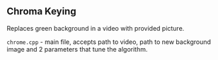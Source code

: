 ## Chroma Keying

Replaces green background in a video with provided picture. 

`chrome.cpp` - main file, accepts path to video, path to new background image and 2 parameters that tune the algorithm.